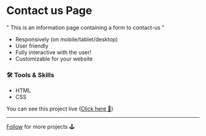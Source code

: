 # Contact us Page

" This is an information page containing a form to contact-us "

- Responsively (on mobile/tablet/desktop)
- User friendly
- Fully interactive with the user!
- Customizable for your website

### 🛠️ Tools & Skills

- HTML
- CSS

You can see this project live ([Click here 👀](https://mehrshad-z.github.io/Contact-us-Page/))

<hr>

[Follow](https://github.com/Mehrshad-Z) for more projects 🕹️
